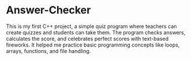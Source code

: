 # Answer-Checker
This is my first C++ project, a simple quiz program where teachers can create quizzes and students can take them. The program checks answers, calculates the score, and celebrates perfect scores with text-based fireworks. It helped me practice basic programming concepts like loops, arrays, functions, and file handling.
